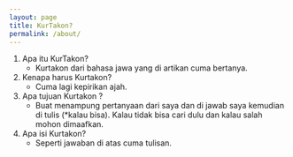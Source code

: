 ```yaml
---
layout: page
title: KurTakon?
permalink: /about/
---
```


1. Apa itu KurTakon?
   -  Kurtakon dari bahasa jawa yang di artikan cuma bertanya.
2. Kenapa harus Kurtakon?
    - Cuma lagi kepirikan ajah.
3. Apa tujuan Kurtakon ?
     - Buat menampung pertanyaan dari saya dan di jawab saya kemudian di tulis (*kalau bisa). Kalau tidak bisa cari dulu dan kalau salah mohon dimaafkan.
4. Apa isi Kurtakon?
     - Seperti jawaban di atas cuma tulisan. <Enter>
